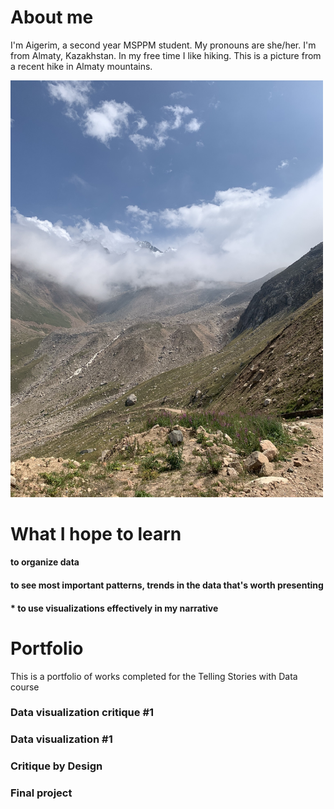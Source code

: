 # About me

I'm Aigerim, a second year MSPPM student. My pronouns are she/her. I'm from Almaty, Kazakhstan. In my free time I like hiking. 
This is a picture from a recent hike in Almaty mountains.

<img src = 'mountains.jpeg' width = '500'/>


# What I hope to learn 

#### to organize data 
#### to see most important patterns, trends in the data that's worth presenting
#### * to use visualizations effectively in my narrative

# Portfolio

This is a portfolio of works completed for the Telling Stories with Data course

### Data visualization critique #1
### Data visualization #1
### Critique by Design
### Final project
